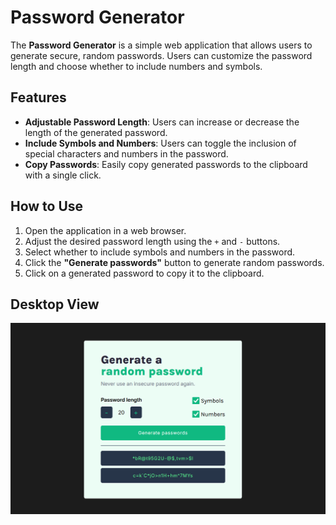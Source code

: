 # Password Generator

The **Password Generator** is a simple web application that allows users to generate secure, random passwords. Users can customize the password length and choose whether to include numbers and symbols.

## Features

- **Adjustable Password Length**: Users can increase or decrease the length of the generated password.
- **Include Symbols and Numbers**: Users can toggle the inclusion of special characters and numbers in the password.
- **Copy Passwords**: Easily copy generated passwords to the clipboard with a single click.

## How to Use

1. Open the application in a web browser.
2. Adjust the desired password length using the `+` and `-` buttons.
3. Select whether to include symbols and numbers in the password.
4. Click the **"Generate passwords"** button to generate random passwords.
5. Click on a generated password to copy it to the clipboard.

## Desktop View

![Password Generator Desktop View](desktop.png)
